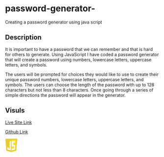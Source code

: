 # password-generator-
Creating a password generator using java script 

## Description 

It is important to have a password that we can remember and that is hard for 
others to generate. Using JavaScript I have coded a password generator that 
will create a password using numbers, lowercase letters, uppercase letters,
and symbols. 

The users will be prompted for choices they would like to use to create 
their unique password numbers, lowercase letters, uppercase letters,
and symbols. The users can choose the length of the password with up to 128 
characters but not less than 8 characters. Once going through a series of 
simple directions the password will appear in the generator. 

## Visuls 

[Live Site Link](https://blainthomas.github.io/jsPasswordGenerator/)

[Github Link](https://github.com/BlainThomas)

<img src="https://github.com/BlainThomas/BlainThomas/blob/master/logos/JavaScript.png" alt="drawing" width="40"/>
